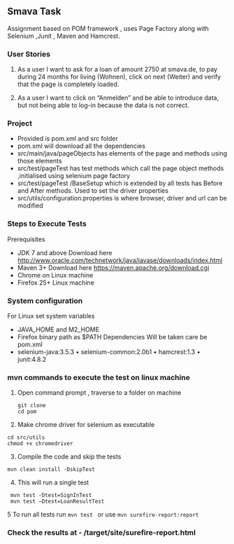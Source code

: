 ## Smava Task 
Assignment based on POM framework , uses Page Factory along with Selenium ,Junit , Maven and Hamcrest. 

### User Stories

1. As a user I want to ask for a loan of amount 2750 at smava.de, to pay during 24 months for living (Wohnen), click on next (Weiter) and verify that the page is completely loaded.

2. As a user I want to click on “Anmelden” and be able to introduce data, but not being able to log-in because the data is not correct. 

### Project
- Provided is pom.xml and src folder
- pom.xml will download all the dependencies
- src/main/java/pageObjects has elements of the page and methods using those elements
- src/test/pageTest has test methods which call the page object methods ,initialised using selenium page factory
- src/test/pageTest /BaseSetup which is extended by all tests has Before and After methods. Used to set the driver properties
- src/utils/configuration.properties is where browser, driver and url can be modified 

### Steps to Execute Tests 
Prerequisites 
- JDK 7 and above Download here http://www.oracle.com/technetwork/java/javase/downloads/index.html
- Maven 3+ Download here https://maven.apache.org/download.cgi 
- Chrome on Linux machine 
- Firefox 25+ Linux machine

### System configuration 
For Linux set system variables 
- JAVA_HOME and M2_HOME 
- Firefox binary path as $PATH 
Dependencies Will be taken care be pom.xml 
- selenium-java:3.5.3 • selenium-common:2.0b1 • hamcrest:1.3 • junit:4.8.2 

### mvn commands to execute the test on linux machine

1. Open command prompt , traverse to a folder on machine
    ```
    git clone 
    cd pom
   ```
2. Make chrome driver for selenium as executable
  ```
  cd src/utils 
  chmod +x chromedriver
  ```

3. Compile the code and skip the tests
  ```
  mvn clean install -DskipTest
  ```

4. This will run a single test 
 ``` 
  mvn test -Dtest=SignInTest
  mvn test –Dtest=LoanResultTest 
  ```

5 To run all tests run 
    ```mvn test ``` or use 
 ``` mvn surefire-report:report ```
 
### Check the results at - /target/site/surefire-report.html

